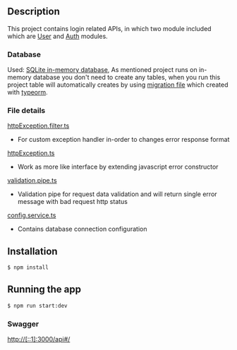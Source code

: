 ## Description

This project contains login related APIs, in which two module included which are <a href="https://github.com/ks221197/Task/tree/071122-unitask/src/auth" target="_blank">User</a> and <a href="https://github.com/ks221197/Task/tree/071122-unitask/src/user" target="_blank">Auth</a> modules.

### Database
Used: <a href="https://www.sqlite.org/inmemorydb.html" target="_blank">SQLite in-memory database</a>, 
As mentioned project runs on in-memory database you don't need to create any tables, when you run this project table will automatically creates by using <a href="https://github.com/ks221197/Task/tree/071122-unitask/src/migrations" target="_blank">migration file</a> which created with  <a href="https://typeorm.io/" target="_blank">typeorm</a>.

### File details
<a href="https://github.com/ks221197/Task/blob/071122-unitask/src/filters/httpException.filter.ts" target="">httpException.filter.ts</a>

- For custom exception handler in-order to changes error response format

<a href="https://github.com/ks221197/Task/blob/071122-unitask/src/exceptions/httpException.ts" target="">httpException.ts</a>

- Work as more like interface by extending javascript error constructor

<a href="https://github.com/ks221197/Task/blob/071122-unitask/src/pipes/validation/validation.pipe.ts" target="_blank">validation.pipe.ts</a>

- Validation pipe for request data validation and will return single error message with bad request http status

<a href="https://github.com/ks221197/Task/blob/071122-unitask/src/config/config.service.ts" target="_blank">config.service.ts</a>

- Contains database connection configuration

## Installation

```bash
$ npm install
```

## Running the app

```bash
$ npm run start:dev
```

### Swagger 
<a href="http://[::1]:3000/api#/" target="_blank">http://[::1]:3000/api#/</a>
